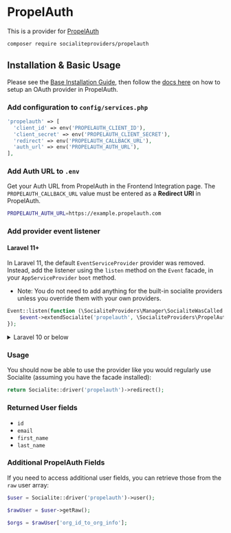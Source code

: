 # PropelAuth

This is a provider for [PropelAuth](https://propelauth.com/)

```bash
composer require socialiteproviders/propelauth
```

## Installation & Basic Usage

Please see the [Base Installation Guide](https://socialiteproviders.com/usage/), then follow the [docs here](https://docs.propelauth.com/overview/authentication/oauth2) on how to setup an OAuth provider in PropelAuth.

### Add configuration to `config/services.php`

```php
'propelauth' => [
  'client_id' => env('PROPELAUTH_CLIENT_ID'),
  'client_secret' => env('PROPELAUTH_CLIENT_SECRET'),
  'redirect' => env('PROPELAUTH_CALLBACK_URL'),
  'auth_url' => env('PROPELAUTH_AUTH_URL'),
],
```

### Add Auth URL to `.env`

Get your Auth URL from PropelAuth in the Frontend Integration page. The `PROPELAUTH_CALLBACK_URL` value must be entered as a **Redirect URI** in PropelAuth.

```bash
PROPELAUTH_AUTH_URL=https://example.propelauth.com
```

### Add provider event listener

#### Laravel 11+

In Laravel 11, the default `EventServiceProvider` provider was removed. Instead, add the listener using the `listen` method on the `Event` facade, in your `AppServiceProvider` `boot` method.

* Note: You do not need to add anything for the built-in socialite providers unless you override them with your own providers.

```php
Event::listen(function (\SocialiteProviders\Manager\SocialiteWasCalled $event) {
    $event->extendSocialite('propelauth', \SocialiteProviders\PropelAuth\Provider::class);
});
```

<details>
<summary>
Laravel 10 or below
</summary>
Configure the package's listener to listen for `SocialiteWasCalled` events.

Add the event to your `listen[]` array in `app/Providers/EventServiceProvider`. See the [Base Installation Guide](https://socialiteproviders.com/usage/) for detailed instructions.

```php
protected $listen = [
    \SocialiteProviders\Manager\SocialiteWasCalled::class => [
        // ... other providers
        \SocialiteProviders\PropelAuth\PropelAuthExtendSocialite::class.'@handle',
    ],
];
```

</details>

### Usage

You should now be able to use the provider like you would regularly use Socialite (assuming you have the facade installed):

```php
return Socialite::driver('propelauth')->redirect();
```

### Returned User fields

- `id`
- `email`
- `first_name`
- `last_name`

### Additional PropelAuth Fields

If you need to access additional user fields, you can retrieve those from the `raw` user array:

```php
$user = Socialite::driver('propelauth')->user();

$rawUser = $user->getRaw();

$orgs = $rawUser['org_id_to_org_info'];
```
